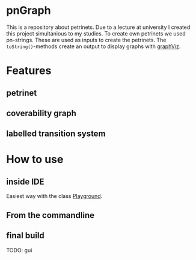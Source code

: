# pnGraph

This is a repository about petrinets. Due to a lecture at university I created this project simultanious to my studies.
To create own petrinets we used pn-strings. These are used as inputs to create the petrinets.
The ```toString()```-methods create an output to display graphs with [graphViz](http://www.graphviz.org/). 

# Features
## petrinet

## coverability graph

## labelled transition system

# How to use
## inside IDE 
Easiest way with the class [Playground](src/main/Playground.java).

## From the commandline

## final build
TODO: gui
